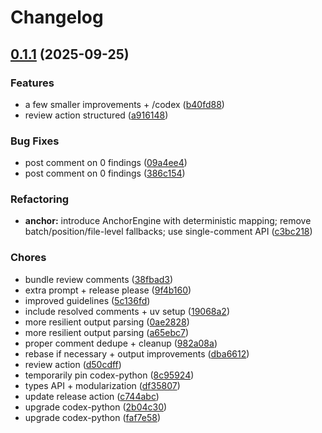 # Changelog

## [0.1.1](https://github.com/gersmann/codex-review-action/compare/v0.1.0...v0.1.1) (2025-09-25)


### Features

* a few smaller improvements + /codex ([b40fd88](https://github.com/gersmann/codex-review-action/commit/b40fd88facbf85f18de29ab0e798782fdf25389b))
* review action structured ([a916148](https://github.com/gersmann/codex-review-action/commit/a9161486ce0a772e73daeb1c274b00a1a343fe05))


### Bug Fixes

* post comment on 0 findings ([09a4ee4](https://github.com/gersmann/codex-review-action/commit/09a4ee4cda3a82fa0cc43c3b3a888be6e08bc1f6))
* post comment on 0 findings ([386c154](https://github.com/gersmann/codex-review-action/commit/386c1541ecdaf5c7b8899a6fb4378d24aed3fc5a))


### Refactoring

* **anchor:** introduce AnchorEngine with deterministic mapping; remove batch/position/file-level fallbacks; use single-comment API ([c3bc218](https://github.com/gersmann/codex-review-action/commit/c3bc218148df9fbd8ccd1caa7d34fecc61c03082))


### Chores

* bundle review comments ([38fbad3](https://github.com/gersmann/codex-review-action/commit/38fbad3b27ef3995a15e960f3a036499218c34b7))
* extra prompt + release please ([9f4b160](https://github.com/gersmann/codex-review-action/commit/9f4b1607bf9e3ed6cbd95fbc0bcb1ee2562b1840))
* improved guidelines ([5c136fd](https://github.com/gersmann/codex-review-action/commit/5c136fd24260c3545cc73f7aa69ac4e0c8951a22))
* include resolved comments + uv setup ([19068a2](https://github.com/gersmann/codex-review-action/commit/19068a22d1f90b42f4e0df2f43fd036274b2ba0d))
* more resilient output parsing ([0ae2828](https://github.com/gersmann/codex-review-action/commit/0ae28283ff29b33925b78d3b260d1790b0668424))
* more resilient output parsing ([a65ebc7](https://github.com/gersmann/codex-review-action/commit/a65ebc7c11fa2f05faef46347e2da77ac1947ead))
* proper comment dedupe + cleanup ([982a08a](https://github.com/gersmann/codex-review-action/commit/982a08a31561bbb74b8ed6d6c998bb39468a7121))
* rebase if necessary + output improvements ([dba6612](https://github.com/gersmann/codex-review-action/commit/dba6612a1d404e4875757bd2d97024391e1e47f7))
* review action ([d50cdff](https://github.com/gersmann/codex-review-action/commit/d50cdff95983ec70e1dc05d77c5db9e6153d33f8))
* temporarily pin codex-python ([8c95924](https://github.com/gersmann/codex-review-action/commit/8c959249631053c28761a76a94d7dff4e6eba9e4))
* types API + modularization ([df35807](https://github.com/gersmann/codex-review-action/commit/df358073fd0a7dcd4f346c9ff94e945363147ba5))
* update release action ([c744abc](https://github.com/gersmann/codex-review-action/commit/c744abc97320443809b7cb3a31a838ff86d9e8fb))
* upgrade codex-python ([2b04c30](https://github.com/gersmann/codex-review-action/commit/2b04c3073a4686aec7c50e46ada7feb27e906d60))
* upgrade codex-python ([faf7e58](https://github.com/gersmann/codex-review-action/commit/faf7e58bcf04d3834e51bb89944a0681acf1cd98))

